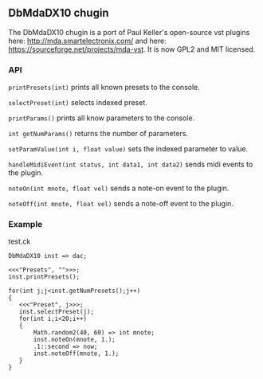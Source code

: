 ## DbMdaDX10 chugin

The DbMdaDX10 chugin is a port of Paul Keller's open-source
vst plugins here: http://mda.smartelectronix.com/ and
here: https://sourceforge.net/projects/mda-vst. It is
now GPL2 and MIT licensed.

### API

 `printPresets(int)` prints all known presets to the console.

 `selectPreset(int)` selects indexed preset.

 `printParams()` prints all know parameters to the console.

 `int getNumParams()` returns the number of parameters.

 `setParamValue(int i, float value)` sets the indexed parameter to value.

 `handleMidiEvent(int status, int data1, int data2)` sends midi events to the plugin.

 `noteOn(int mnote, float vel)` sends a note-on event to the plugin.

 `noteOff(int mnote, float vel)` sends a note-off event to the plugin.

### Example

test.ck

 ```ck
DbMdaDX10 inst => dac;

<<<"Presets", "">>>;
inst.printPresets();

for(int j;j<inst.getNumPresets();j++)
{
    <<<"Preset", j>>>;
    inst.selectPreset(j);
    for(int i;i<20;i++)
    {
        Math.random2(40, 60) => int mnote;
        inst.noteOn(mnote, 1.);
        .1::second => now;
        inst.noteOff(mnote, 1.);
    }
}
```
